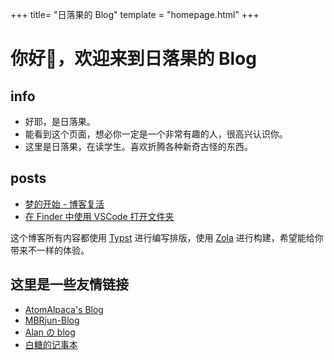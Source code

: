 +++
title= "日落果的 Blog"
template = "homepage.html"
+++

# 你好👋，欢迎来到日落果的 Blog

## info
 - 好耶，是日落果。
 - 能看到这个页面，想必你一定是一个非常有趣的人，很高兴认识你。
 - 这里是日落果，在读学生。喜欢折腾各种新奇古怪的东西。

## posts
- [梦的开始 - 博客复活](posts/dream-start)
- [在 Finder 中使用 VSCode 打开文件夹](posts/open-folder-in-finder-through-vscode)

这个博客所有内容都使用 [Typst](https://typst.app/) 进行编写排版，使用 [Zola](https://www.getzola.org/) 进行构建，希望能给你带来不一样的体验。

## 这里是一些友情链接
- [AtomAlpaca's Blog](https://blog.atal.moe)
- [MBRjun-Blog](https://www.mbrjun.cn)
- [Alan の blog](https://blog.alanlin.icu)
- [白糖的记事本](https://blog.sugarmgp.icu)